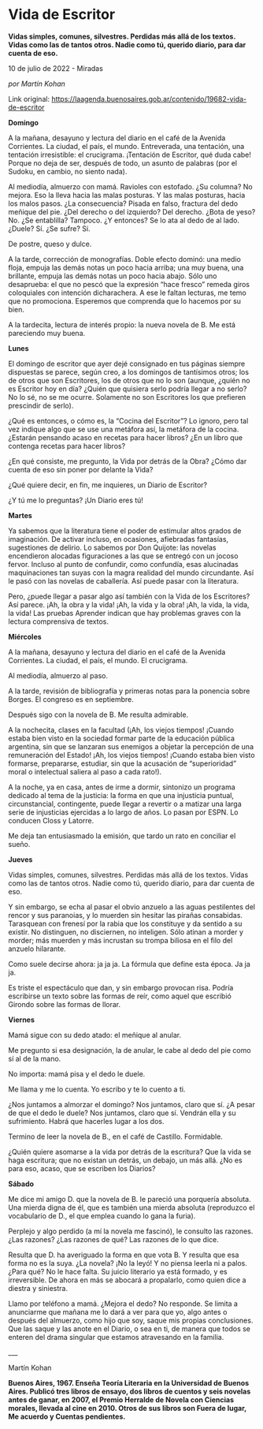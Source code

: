 # Vida de Escritor

**Vidas simples, comunes, silvestres. Perdidas más allá de los textos. Vidas como las de tantos otros. Nadie como tú, querido diario, para dar cuenta de eso.**

10 de julio de 2022 - Miradas

_por Martín Kohan_

Link original: https://laagenda.buenosaires.gob.ar/contenido/19682-vida-de-escritor



**Domingo**




A la mañana, desayuno y lectura del diario en el café de la Avenida Corrientes. La ciudad, el país, el mundo. Entreverada, una tentación, una tentación irresistible: el crucigrama. ¡Tentación de Escritor, qué duda cabe! Porque no deja de ser, después de todo, un asunto de palabras (por el Sudoku, en cambio, no siento nada).




Al mediodía, almuerzo con mamá. Ravioles con estofado. ¿Su columna? No mejora. Eso la lleva hacia las malas posturas. Y las malas posturas, hacia los malos pasos. ¿La consecuencia? Pisada en falso, fractura del dedo meñique del pie. ¿Del derecho o del izquierdo? Del derecho. ¿Bota de yeso? No. ¿Se entablilla? Tampoco. ¿Y entonces? Se lo ata al dedo de al lado. ¿Duele? Sí. ¿Se sufre? Sí.




De postre, queso y dulce.




A la tarde, corrección de monografías. Doble efecto dominó: una medio floja, empuja las demás notas un poco hacia arriba; una muy buena, una brillante, empuja las demás notas un poco hacia abajo. Sólo uno desaprueba: el que no pescó que la expresión “hace fresco” remeda giros coloquiales con intención dicharachera. A ese le faltan lecturas, me temo que no promociona. Esperemos que comprenda que lo hacemos por su bien.




A la tardecita, lectura de interés propio: la nueva novela de B. Me está pareciendo muy buena.




**Lunes**




El domingo de escritor que ayer dejé consignado en tus páginas siempre dispuestas se parece, según creo, a los domingos de tantísimos otros; los de otros que son Escritores, los de otros que no lo son (aunque, ¿quién no es Escritor hoy en día? ¿Quién que quisiera serlo podría llegar a no serlo? No lo sé, no se me ocurre. Solamente no son Escritores los que prefieren prescindir de serlo).




¿Qué es entonces, o cómo es, la “Cocina del Escritor”? Lo ignoro, pero tal vez indique algo que se use una metáfora así, la metáfora de la cocina. ¿Estarán pensando acaso en recetas para hacer libros? ¿En un libro que contenga recetas para hacer libros?




¿En qué consiste, me pregunto, la Vida por detrás de la Obra? ¿Cómo dar cuenta de eso sin poner por delante la Vida?




¿Qué quiere decir, en fin, me inquieres, un Diario de Escritor?




¿Y tú me lo preguntas? ¡Un Diario eres tú!




**Martes**




Ya sabemos que la literatura tiene el poder de estimular altos grados de imaginación. De activar incluso, en ocasiones, afiebradas fantasías, sugestiones de delirio. Lo sabemos por Don Quijote: las novelas encendieron alocadas figuraciones a las que se entregó con un jocoso fervor. Incluso al punto de confundir, como confundía, esas alucinadas maquinaciones tan suyas con la magra realidad del mundo circundante. Así le pasó con las novelas de caballería. Así puede pasar con la literatura.




Pero, ¿puede llegar a pasar algo así también con la Vida de los Escritores? Así parece. ¡Ah, la obra y la vida! ¡Ah, la vida y la obra! ¡Ah, la vida, la vida, la vida! Las pruebas Aprender indican que hay problemas graves con la lectura comprensiva de textos.




**Miércoles**




A la mañana, desayuno y lectura del diario en el café de la Avenida Corrientes. La ciudad, el país, el mundo. El crucigrama.




Al mediodía, almuerzo al paso.




A la tarde, revisión de bibliografía y primeras notas para la ponencia sobre Borges. El congreso es en septiembre.




Después sigo con la novela de B. Me resulta admirable.




A la nochecita, clases en la facultad (¡Ah, los viejos tiempos! ¡Cuando estaba bien visto en la sociedad formar parte de la educación pública argentina, sin que se lanzaran sus enemigos a objetar la percepción de una remuneración del Estado! ¡Ah, los viejos tiempos! ¡Cuando estaba bien visto formarse, prepararse, estudiar, sin que la acusación de “superioridad” moral o intelectual saliera al paso a cada rato!).




A la noche, ya en casa, antes de irme a dormir, sintonizo un programa dedicado al tema de la justicia: la forma en que una injusticia puntual, circunstancial, contingente, puede llegar a revertir o a matizar una larga serie de injusticias ejercidas a lo largo de años. Lo pasan por ESPN. Lo conducen Closs y Latorre.




Me deja tan entusiasmado la emisión, que tardo un rato en conciliar el sueño.




**Jueves**




Vidas simples, comunes, silvestres. Perdidas más allá de los textos. Vidas como las de tantos otros. Nadie como tú, querido diario, para dar cuenta de eso.




Y sin embargo, se echa al pasar el obvio anzuelo a las aguas pestilentes del rencor y sus paranoias, y lo muerden sin hesitar las pirañas consabidas. Tarasquean con frenesí por la rabia que los constituye y da sentido a su existir. No distinguen, no disciernen, no inteligen. Sólo atinan a morder y morder; más muerden y más incrustan su trompa biliosa en el filo del anzuelo hilarante.




Como suele decirse ahora: ja ja ja. La fórmula que define esta época. Ja ja ja.




Es triste el espectáculo que dan, y sin embargo provocan risa. Podría escribirse un texto sobre las formas de reír, como aquel que escribió Girondo sobre las formas de llorar.




**Viernes**




Mamá sigue con su dedo atado: el meñique al anular.




Me pregunto si esa designación, la de anular, le cabe al dedo del pie como sí al de la mano.




No importa: mamá pisa y el dedo le duele.




Me llama y me lo cuenta. Yo escribo y te lo cuento a ti.




¿Nos juntamos a almorzar el domingo? Nos juntamos, claro que sí. ¿A pesar de que el dedo le duele? Nos juntamos, claro que sí. Vendrán ella y su sufrimiento. Habrá que hacerles lugar a los dos.




Termino de leer la novela de B., en el café de Castillo. Formidable.




¿Quién quiere asomarse a la vida por detrás de la escritura? Que la vida se haga escritura; que no existan un detrás, un debajo, un más allá. ¿No es para eso, acaso, que se escriben los Diarios?




**Sábado**




Me dice mi amigo D. que la novela de B. le pareció una porquería absoluta. Una mierda digna de él, que es también una mierda absoluta (reproduzco el vocabulario de D., el que emplea cuando lo gana la furia).




Perplejo y algo perdido (a mí la novela me fascinó), le consulto las razones. ¿Las razones? ¿Las razones de qué? Las razones de lo que dice.




Resulta que D. ha averiguado la forma en que vota B. Y resulta que esa forma no es la suya. ¿La novela? ¡No la leyó! Y no piensa leerla ni a palos. ¿Para qué? No le hace falta. Su juicio literario ya está formado, y es irreversible. De ahora en más se abocará a propalarlo, como quien dice a diestra y siniestra.




Llamo por teléfono a mamá. ¿Mejora el dedo? No responde. Se limita a anunciarme que mañana me lo dará a ver para que yo, algo antes o después del almuerzo, como hijo que soy, saque mis propias conclusiones. Que las saque y las anote en el Diario, o sea en ti, de manera que todos se enteren del drama singular que estamos atravesando en la familia.




\_\_\_




Martín Kohan




**Buenos Aires, 1967. Enseña Teoría Literaria en la Universidad de Buenos Aires. Publicó tres libros de ensayo, dos libros de cuentos y seis novelas antes de ganar, en 2007, el Premio Herralde de Novela con Ciencias morales, llevada al cine en 2010. Otros de sus libros son Fuera de lugar, Me acuerdo y Cuentas pendientes.**



